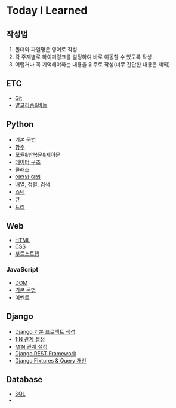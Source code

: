 # Today I Learned

## 작성법
1. 폴더와 파일명은 영어로 작성
2. 각 주제별로 하이퍼링크를 설정하여 바로 이동할 수 있도록 작성
3. 어렵거나 꼭 기억해야하는 내용을 위주로 작성(너무 간단한 내용은 제외)

## ETC
- [Git](ETC/Git.md)
- [알고리즘&비트](ETC/Algorithm&Bit.md)

## Python
- [기본 문법](Python/Grammar.md)
- [함수](Python/Function.md)
- [모듈&반복문&제어문](Python/Module&Iteration&Control.md)
- [데이터 구조](Python/Structure_of_data.md)
- [클래스](Python/Class.md)
- [에러와 예외](Python/Error&Exception.md)
- [배열, 정렬, 검색](Python/Array.md)
- [스택](Python/Stack.md)
- [큐](Python/Queue.md)
- [트리](Python/Tree.md)

## Web
- [HTML](Web/HTML.md)
- [CSS](Web/CSS.md)
- [부트스트랩](Web/Bootstrap&Sementic%20Web.md)

### JavaScript
- [DOM](Web/JavaScript/DOM.md)
- [기본 문법](Web/JavaScript/Basic_syntax.md)
- [이벤트](Web/JavaScript/Event.md)

## Django
- [Django 기본 프로젝트 생성](Django/Django.md)
- [1:N 관계 설정](Django/1toN_Relationship.md)
- [M:N 관계 설정](Django/MtoN_Relationship.md)
- [Django REST Framework](Django/DRF.md)
- [Django Fixtures & Query 개선](Django/Fixtures&Better_Query.md)

## Database
- [SQL](Database/SQL.md)
- 